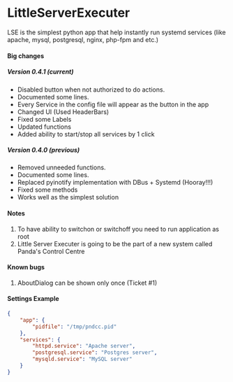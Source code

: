 # LittleServerExecuter
LSE is the simplest python app that help instantly run systemd services
(like apache, mysql, postgresql, nginx, php-fpm and etc.)

#### Big changes

##### Version 0.4.1 (current)
 * Disabled button when not authorized to do actions.
 * Documented some lines.
 * Every Service in the config file will appear as the button in the app
 * Changed UI (Used HeaderBars)
 * Fixed some Labels
 * Updated functions
 * Added ability to start/stop all services by 1 click

##### Version 0.4.0 (previous)
 * Removed unneeded functions.
 * Documented some lines.
 * Replaced pyinotify implementation with DBus + Systemd (Hooray!!!)
 * Fixed some methods
 * Works well as the simplest solution


#### Notes

1. To have ability to switchon or switchoff you need to run application
as root
2. Little Server Executer is going to be the part 
of a new system called Panda's Control Centre

#### Known bugs

1. AboutDialog can be shown only once (Ticket #1)

#### Settings Example
```json
{
	"app": {
		"pidfile": "/tmp/pndcc.pid"
	},
	"services": {
		"httpd.service": "Apache server",
		"postgresql.service": "Postgres server",
		"mysqld.service": "MySQL server"
	}
}
````
